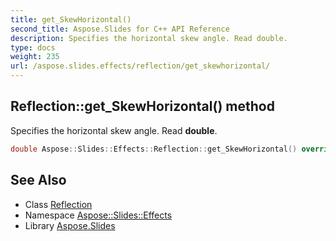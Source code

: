 ```yaml
---
title: get_SkewHorizontal()
second_title: Aspose.Slides for C++ API Reference
description: Specifies the horizontal skew angle. Read double.
type: docs
weight: 235
url: /aspose.slides.effects/reflection/get_skewhorizontal/
---
```

## Reflection::get_SkewHorizontal() method


Specifies the horizontal skew angle. Read **double**.

```cpp
double Aspose::Slides::Effects::Reflection::get_SkewHorizontal() override
```

## See Also

* Class [Reflection](../)
* Namespace [Aspose::Slides::Effects](../../)
* Library [Aspose.Slides](../../../)